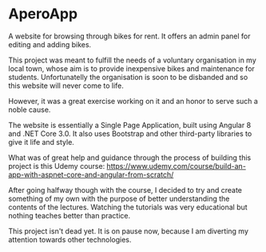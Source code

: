 # AperoApp
A website for browsing through bikes for rent. It offers an admin panel for editing and adding bikes.

This project was meant to fulfill the needs of a voluntary organisation in my local town, whose aim is to provide inexpensive
bikes and maintenance for students. Unfortunatelly the organisation is soon to be disbanded and so this website will never 
come to life.

However, it was a great exercise working on it and an honor to serve such a noble cause.

The website is essentially a Single Page Application, built using Angular 8 and .NET Core 3.0. It also uses Bootstrap and other
third-party libraries to give it life and style.

What was of great help and guidance through the process of building this project is this Udemy course:
https://www.udemy.com/course/build-an-app-with-aspnet-core-and-angular-from-scratch/

After going halfway though with the course, I decided to try and create something of my own with the purpose of better
understanding the contents of the lectures. Watching the tutorials was very educational but nothing teaches better than practice.

This project isn't dead yet. It is on pause now, because I am diverting my attention towards other technologies.
